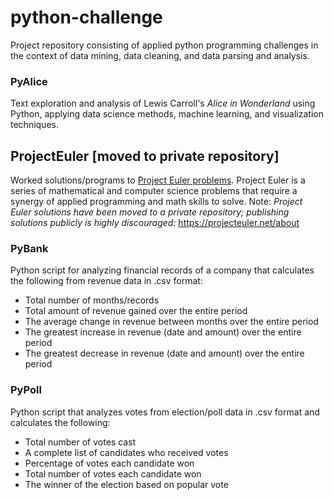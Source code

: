 # python-challenge  

Project repository consisting of applied python programming challenges in the context of data mining, data cleaning, and data parsing and analysis.

### PyAlice

Text exploration and analysis of Lewis Carroll's *Alice in Wonderland* using Python, applying data science methods, machine learning,  and visualization techniques.

## ProjectEuler [**moved to private repository**]

Worked solutions/programs to [Project Euler problems](https://projecteuler.net). Project Euler is a series of mathematical and computer science problems that require a synergy of applied programming and math skills to solve. Note: *Project Euler solutions have been moved to a private repository; publishing solutions publicly is highly discouraged:* https://projecteuler.net/about

### PyBank 

Python script for analyzing financial records of a company that calculates the following from revenue data in .csv format:

- Total number of months/records
- Total amount of revenue gained over the entire period
- The average change in revenue between months over the entire period
- The greatest increase in revenue (date and amount) over the entire period
- The greatest decrease in revenue (date and amount) over the entire period

### PyPoll

Python script that analyzes votes from election/poll data in .csv format and calculates the following: 

- Total number of votes cast
- A complete list of candidates who received votes
- Percentage of votes each candidate won
- Total number of votes each candidate won
- The winner of the election based on popular vote
